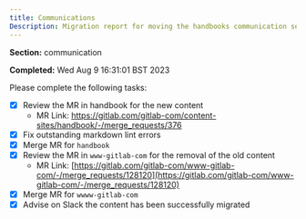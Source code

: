 ```yaml
---
title: Communications
Description: Migration report for moving the handbooks communication section
---
```


**Section:** communication

**Completed:** Wed Aug  9 16:31:01 BST 2023

Please complete the following tasks:

- [x] Review the MR in handbook for the new content
  - MR Link: <https://gitlab.com/gitlab-com/content-sites/handbook/-/merge_requests/376>
- [x] Fix outstanding markdown lint errors
- [x] Merge MR for `handbook`
- [x] Review the MR in `www-gitlab-com` for the removal of the old content
  - MR Link: [https://gitlab.com/gitlab-com/www-gitlab-com/-/merge_requests/128120](https://gitlab.com/gitlab-com/www-gitlab-com/-/merge_requests/128120)
- [x] Merge MR for `wwww-gitlab-com`
- [x] Advise on Slack the content has been successfully migrated
